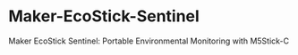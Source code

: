 # Maker-EcoStick-Sentinel
Maker EcoStick Sentinel: Portable Environmental Monitoring with M5Stick-C
